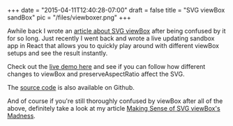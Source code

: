
+++
date = "2015-04-11T12:40:28-07:00"
draft = false
title = "SVG viewBox sandBox"
pic = "/files/viewboxer.png"
+++

<p>Awhile back I wrote an <a href="http://justinmccandless.com/blog/Making+Sense+of+SVG+viewBox%27s+Madness">article about SVG viewBox</a> after being confused by it for so long.  Just recently I went back and wrote a live updating sandbox app in React that allows you to quickly play around with different viewBox setups and see the result instantly.</p>

<p>Check out the <a href="http://justinmccandless.com/demos/viewbox/index.html">live demo here</a> and see if you can follow  how different changes to viewBox and preserveAspectRatio affect the SVG.</p>

<p>The <a href="https://github.com/justinmc/svg-viewbox-sandbox">source code</a> is also available on Github.</p>

<p>And of course if you're still thoroughly confused by viewBox after all of the above, definitely take a look at my article <a href="http://justinmccandless.com/blog/Making+Sense+of+SVG+viewBox%27s+Madness">Making Sense of SVG viewBox's Madness</a>.</p>